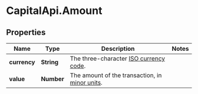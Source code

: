 # CapitalApi.Amount

## Properties

Name | Type | Description | Notes
------------ | ------------- | ------------- | -------------
**currency** | **String** | The three-character [ISO currency code](https://docs.adyen.com/development-resources/currency-codes). | 
**value** | **Number** | The amount of the transaction, in [minor units](https://docs.adyen.com/development-resources/currency-codes). | 


